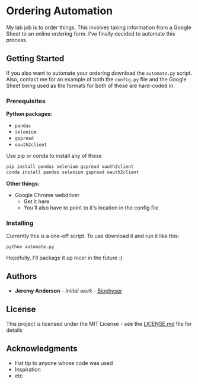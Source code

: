 # Ordering Automation

My lab job is to order things. This involves taking information from a Google Sheet to an online ordering form. I've finally decided to automate this process.

## Getting Started

If you also want to automate your ordering download the `automate.py` script. Also, contact me for an example of both the `config.py` file and the Google Sheet being used as the formats for both of these are hard-coded in.

### Prerequisites

**Python packages:**
- `pandas`
- `selenium`
- `gspread`
- `oauth2client`

Use pip or conda to install any of these
```python
pip install pandas selenium gspread oauth2client
conda install pandas selenium gspread oauth2client
```

**Other things:**
- Google Chrome webdriver
  - Get it here
  - You'll also have to point to it's location in the config file

### Installing

Currently this is a one-off script. To use download it and run it like this:

`python automate.py`

Hopefully, I'll package it up nicer in the future :)

## Authors

* **Jeremy Anderson** - *Initial work* - [Biophyser](https://github.com/biophyser)

## License

This project is licensed under the MIT License - see the [LICENSE.md](LICENSE.md) file for details

## Acknowledgments

* Hat tip to anyone whose code was used
* Inspiration
* etc
